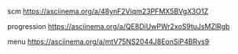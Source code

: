 scm https://asciinema.org/a/48ynF2Viqm23PFMX5BVgX3O1Z

progression  https://asciinema.org/a/QE8DiUwPWr2xoS9tuJsMZlRgb

menu  https://asciinema.org/a/mtV75NS2044J8EonSiP4BRys9